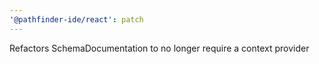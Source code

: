 ```yaml
---
'@pathfinder-ide/react': patch
---
```


Refactors SchemaDocumentation to no longer require a context provider
